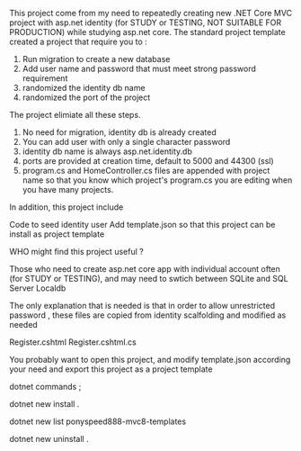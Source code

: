 This project come from my need to repeatedly creating new .NET Core MVC project with asp.net identity (for STUDY or TESTING, NOT SUITABLE FOR PRODUCTION) while studying asp.net core.  The standard project template created a project that require you to :

1. Run migration to create a new database
2. Add user name and password that must meet strong password requirement
3. randomized the identity db name
4. randomized the port of the project

The project elimiate all these steps.
1. No need for migration, identity db is already created
2. You can add user with only a single character password
3. identity db name is always asp.net.identity.db
4. ports are provided at creation time, default to 5000 and 44300 (ssl)
5. program.cs and HomeController.cs files are appended with project name so that you know which project's program.cs you are editing when you have many projects.


In addition, this project include 

Code to seed identity user
Add template.json so that this project can be install as project template




WHO might find this project useful ?

Those who need to create asp.net core app with individual account often (for STUDY or TESTING), and may need to swtich between SQLite and SQL Server Localdb


The only explanation that is needed is that in order to allow unrestricted password , these files are copied from identity scalfolding and modified as needed

Register.cshtml
Register.cshtml.cs


You probably want to open this project, and modify template.json according your need and export this project as a project template


dotnet commands ;

dotnet new install .

dotnet new list ponyspeed888-mvc8-templates

dotnet new uninstall .







